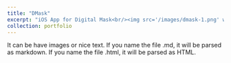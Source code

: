 ```yaml
---
title: "DMask"
excerpt: "iOS App for Digital Mask<br/><img src='/images/dmask-1.png' width='500' height='300' >"
collection: portfolio
---
```


It can be have images or nice text. If you name the file .md, it will be parsed as markdown. If you name the file .html, it will be parsed as HTML. 
